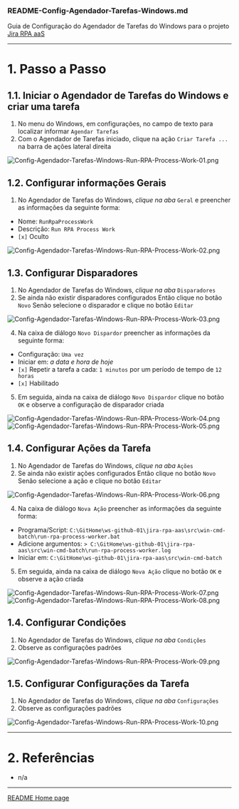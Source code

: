 ### README-Config-Agendador-Tarefas-Windows.md
Guia de Configuração do Agendador de Tarefas do Windows para o projeto [Jira RPA aaS](../README.md)

---

# 1. Passo a Passo

## 1.1. Iniciar o Agendador de Tarefas do Windows e criar uma tarefa

1. No menu do Windows, em configurações, no campo de texto para localizar informar `Agendar Tarefas`
2. Com o Agendador de Tarefas iniciado, clique na ação `Criar Tarefa ...` na barra de ações lateral direita

![Config-Agendador-Tarefas-Windows-Run-RPA-Process-Work-01.png](printscreen/Config-Agendador-Tarefas-Windows-Run-RPA-Process-Work-01.png)

## 1.2. Configurar informações Gerais

1. No Agendador de Tarefas do Windows, *clique na aba* `Geral` e preencher as informações da seguinte forma:
  * Nome: `RunRpaProcessWork`
  * Descrição: `Run RPA Process Work`
  * `[x]` Oculto

![Config-Agendador-Tarefas-Windows-Run-RPA-Process-Work-02.png](printscreen/Config-Agendador-Tarefas-Windows-Run-RPA-Process-Work-02.png)

## 1.3. Configurar Disparadores

1. No Agendador de Tarefas do Windows, *clique na aba* `Disparadores`
2. Se ainda não existir disparadores configurados Então clique no botão `Novo` Senão selecione o disparador e clique no botão `Editar`

![Config-Agendador-Tarefas-Windows-Run-RPA-Process-Work-03.png](printscreen/Config-Agendador-Tarefas-Windows-Run-RPA-Process-Work-03.png)

4. Na caixa de diálogo `Novo Dispardor` preencher as informações da seguinte forma:
  * Configuração: `Uma vez`
  * Iniciar em: _a data e hora de hoje_
  * `[x]` Repetir a tarefa a cada: `1 minutos` por um período de tempo de `12 horas`
  * `[x]` Habilitado
5. Em seguida, ainda na caixa de diálogo `Novo Dispardor` clique no botão `OK` e observe a configuração de disparador criada

![Config-Agendador-Tarefas-Windows-Run-RPA-Process-Work-04.png](printscreen/Config-Agendador-Tarefas-Windows-Run-RPA-Process-Work-04.png)
![Config-Agendador-Tarefas-Windows-Run-RPA-Process-Work-05.png](printscreen/Config-Agendador-Tarefas-Windows-Run-RPA-Process-Work-05.png)

## 1.4. Configurar Ações da Tarefa

1. No Agendador de Tarefas do Windows, *clique na aba* `Ações`
2. Se ainda não existir ações configurados Então clique no botão `Novo` Senão selecione a ação e clique no botão `Editar`

![Config-Agendador-Tarefas-Windows-Run-RPA-Process-Work-06.png](printscreen/Config-Agendador-Tarefas-Windows-Run-RPA-Process-Work-06.png)

4. Na caixa de diálogo `Nova Ação` preencher as informações da seguinte forma:
  * Programa/Script: `C:\GitHome\ws-github-01\jira-rpa-aas\src\win-cmd-batch\run-rpa-process-worker.bat`
  * Adicione argumentos: `> C:\GitHome\ws-github-01\jira-rpa-aas\src\win-cmd-batch\run-rpa-process-worker.log`
  * Iniciar em: `C:\GitHome\ws-github-01\jira-rpa-aas\src\win-cmd-batch`
5. Em seguida, ainda na caixa de diálogo `Nova Ação` clique no botão `OK` e observe a ação  criada

![Config-Agendador-Tarefas-Windows-Run-RPA-Process-Work-07.png](printscreen/Config-Agendador-Tarefas-Windows-Run-RPA-Process-Work-07.png)
![Config-Agendador-Tarefas-Windows-Run-RPA-Process-Work-08.png](printscreen/Config-Agendador-Tarefas-Windows-Run-RPA-Process-Work-08.png)

## 1.4. Configurar Condições

1. No Agendador de Tarefas do Windows, *clique na aba* `Condições`
2. Observe as configurações padrões

![Config-Agendador-Tarefas-Windows-Run-RPA-Process-Work-09.png](printscreen/Config-Agendador-Tarefas-Windows-Run-RPA-Process-Work-09.png)

## 1.5. Configurar Configurações da Tarefa

1. No Agendador de Tarefas do Windows, *clique na aba* `Configurações`
2. Observe as configurações padrões

![Config-Agendador-Tarefas-Windows-Run-RPA-Process-Work-10.png](printscreen/Config-Agendador-Tarefas-Windows-Run-RPA-Process-Work-10.png)


---

# 2. Referências

* n/a

---

[README Home page](../README.md)

